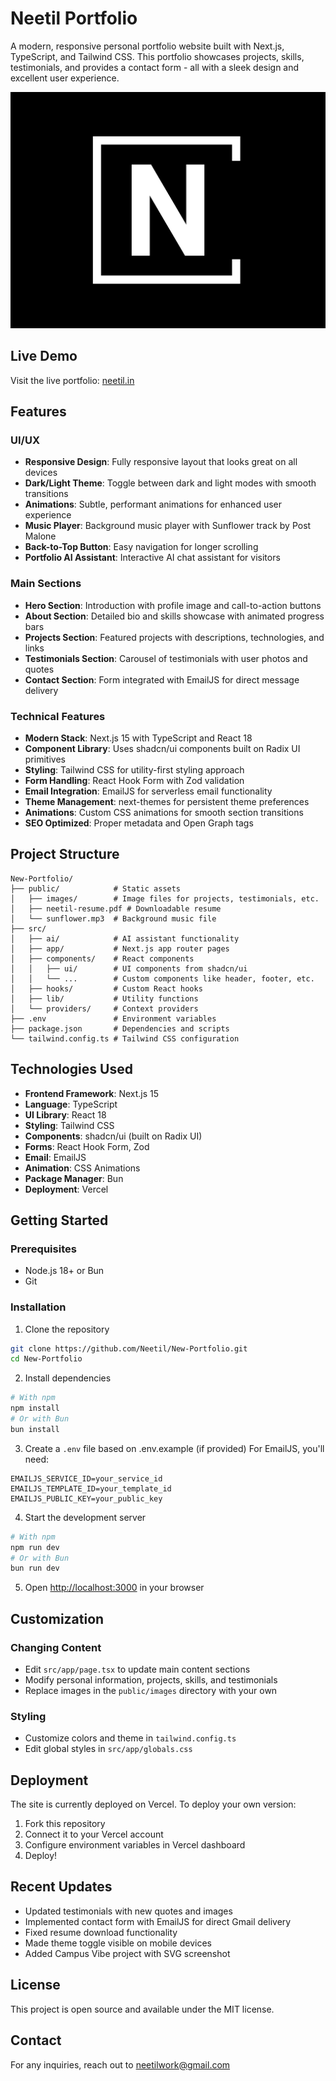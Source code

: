 # Neetil Portfolio

A modern, responsive personal portfolio website built with Next.js, TypeScript, and Tailwind CSS. This portfolio showcases projects, skills, testimonials, and provides a contact form - all with a sleek design and excellent user experience.

![Portfolio Preview](public/images/logo/neetil-logo.png)

## Live Demo

Visit the live portfolio: [neetil.in](https://www.neetil.in)

## Features

### UI/UX
- **Responsive Design**: Fully responsive layout that looks great on all devices
- **Dark/Light Theme**: Toggle between dark and light modes with smooth transitions
- **Animations**: Subtle, performant animations for enhanced user experience
- **Music Player**: Background music player with Sunflower track by Post Malone
- **Back-to-Top Button**: Easy navigation for longer scrolling
- **Portfolio AI Assistant**: Interactive AI chat assistant for visitors

### Main Sections
- **Hero Section**: Introduction with profile image and call-to-action buttons
- **About Section**: Detailed bio and skills showcase with animated progress bars
- **Projects Section**: Featured projects with descriptions, technologies, and links
- **Testimonials Section**: Carousel of testimonials with user photos and quotes
- **Contact Section**: Form integrated with EmailJS for direct message delivery

### Technical Features
- **Modern Stack**: Next.js 15 with TypeScript and React 18
- **Component Library**: Uses shadcn/ui components built on Radix UI primitives
- **Styling**: Tailwind CSS for utility-first styling approach
- **Form Handling**: React Hook Form with Zod validation
- **Email Integration**: EmailJS for serverless email functionality
- **Theme Management**: next-themes for persistent theme preferences
- **Animations**: Custom CSS animations for smooth section transitions
- **SEO Optimized**: Proper metadata and Open Graph tags

## Project Structure

```
New-Portfolio/
├── public/            # Static assets
│   ├── images/        # Image files for projects, testimonials, etc.
│   ├── neetil-resume.pdf # Downloadable resume
│   └── sunflower.mp3  # Background music file
├── src/
│   ├── ai/            # AI assistant functionality
│   ├── app/           # Next.js app router pages
│   ├── components/    # React components
│   │   ├── ui/        # UI components from shadcn/ui
│   │   └── ...        # Custom components like header, footer, etc.
│   ├── hooks/         # Custom React hooks
│   ├── lib/           # Utility functions
│   └── providers/     # Context providers
├── .env               # Environment variables
├── package.json       # Dependencies and scripts
└── tailwind.config.ts # Tailwind CSS configuration
```

## Technologies Used

- **Frontend Framework**: Next.js 15
- **Language**: TypeScript
- **UI Library**: React 18
- **Styling**: Tailwind CSS
- **Components**: shadcn/ui (built on Radix UI)
- **Forms**: React Hook Form, Zod
- **Email**: EmailJS
- **Animation**: CSS Animations
- **Package Manager**: Bun
- **Deployment**: Vercel

## Getting Started

### Prerequisites
- Node.js 18+ or Bun
- Git

### Installation

1. Clone the repository
```bash
git clone https://github.com/Neetil/New-Portfolio.git
cd New-Portfolio
```

2. Install dependencies
```bash
# With npm
npm install
# Or with Bun
bun install
```

3. Create a `.env` file based on .env.example (if provided)
For EmailJS, you'll need:
```
EMAILJS_SERVICE_ID=your_service_id
EMAILJS_TEMPLATE_ID=your_template_id
EMAILJS_PUBLIC_KEY=your_public_key
```

4. Start the development server
```bash
# With npm
npm run dev
# Or with Bun
bun run dev
```

5. Open [http://localhost:3000](http://localhost:3000) in your browser

## Customization

### Changing Content
- Edit `src/app/page.tsx` to update main content sections
- Modify personal information, projects, skills, and testimonials
- Replace images in the `public/images` directory with your own

### Styling
- Customize colors and theme in `tailwind.config.ts`
- Edit global styles in `src/app/globals.css`

## Deployment

The site is currently deployed on Vercel. To deploy your own version:

1. Fork this repository
2. Connect it to your Vercel account
3. Configure environment variables in Vercel dashboard
4. Deploy!

## Recent Updates

- Updated testimonials with new quotes and images
- Implemented contact form with EmailJS for direct Gmail delivery
- Fixed resume download functionality
- Made theme toggle visible on mobile devices
- Added Campus Vibe project with SVG screenshot

## License

This project is open source and available under the MIT license.

## Contact

For any inquiries, reach out to neetilwork@gmail.com
